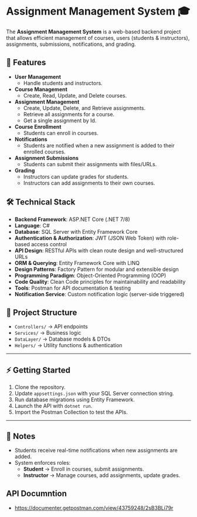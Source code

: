 # Assignment Management System 🎓

The **Assignment Management System** is a web-based backend project that allows efficient management of courses, users (students & instructors), assignments, submissions, notifications, and grading.

## 🚀 Features
- **User Management**
  - Handle students and instructors.
- **Course Management**
  - Create, Read, Update, and Delete courses.
- **Assignment Management**
  - Create, Update, Delete, and Retrieve assignments.
  - Retrieve all assignments for a course.
  - Get a single assignment by Id.
- **Course Enrollment**
  - Students can enroll in courses.
- **Notifications**
  - Students are notified when a new assignment is added to their enrolled courses.
- **Assignment Submissions**
  - Students can submit their assignments with files/URLs.
- **Grading**
  - Instructors can update grades for students.
  - Instructors can add assignments to their own courses.

## 🛠️ Technical Stack
- **Backend Framework**: ASP.NET Core (.NET 7/8)  
- **Language**: C#  
- **Database**: SQL Server with Entity Framework Core  
- **Authentication & Authorization**: JWT (JSON Web Token) with role-based access control  
- **API Design**: RESTful APIs with clean route design and well-structured URLs  
- **ORM & Querying**: Entity Framework Core with LINQ  
- **Design Patterns**: Factory Pattern for modular and extensible design  
- **Programming Paradigm**: Object-Oriented Programming (OOP)  
- **Code Quality**: Clean Code principles for maintainability and readability  
- **Tools**: Postman for API documentation & testing  
- **Notification Service**: Custom notification logic (server-side triggered)  

## 📂 Project Structure
- `Controllers/` → API endpoints  
- `Services/` → Business logic  
- `DataLayer/` → Database models & DTOs  
- `Helpers/` → Utility functions & authentication  

---

## ⚡ Getting Started
1. Clone the repository.  
2. Update `appsettings.json` with your SQL Server connection string.  
3. Run database migrations using Entity Framework.  
4. Launch the API with `dotnet run`.  
5. Import the Postman Collection to test the APIs.  

---

## 📌 Notes
- Students receive real-time notifications when new assignments are added.  
- System enforces roles:  
  - **Student** → Enroll in courses, submit assignments.  
  - **Instructor** → Manage courses, add assignments, update grades.
## API Documntion 
- https://documenter.getpostman.com/view/43759248/2sB3BLi79r
